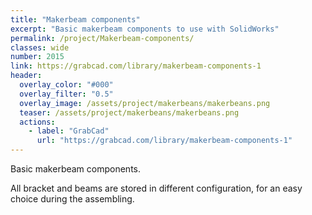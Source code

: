 ```yaml
---
title: "Makerbeam components"
excerpt: "Basic makerbeam components to use with SolidWorks"
permalink: /project/Makerbeam-components/
classes: wide
number: 2015
link: https://grabcad.com/library/makerbeam-components-1
header:
  overlay_color: "#000"
  overlay_filter: "0.5"
  overlay_image: /assets/project/makerbeans/makerbeans.png
  teaser: /assets/project/makerbeans/makerbeans.png
  actions:
    - label: "GrabCad"
      url: "https://grabcad.com/library/makerbeam-components-1"
---
```


Basic makerbeam components.

All bracket and beams are stored in different configuration, for an easy choice during the assembling.